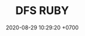 ---
layout: teamCard4
permalink: /team/:title.html
categories: LI LI2 LI3 LI4 LI5 LI6 LI7 LI8 LI9 
maincover: /assets/logos/DFS.png
puntosLJMAYO24: 
date: 2020-08-29 10:29:20 +0700
title: DFS RUBY
route: /liga-indigo
tag: johto042024
color: black
puntosLJ202404: 12
grupo: sur
background: '#F16C38'
cover: DFSRU
team: DRAGONFLIES GAMING RUBY
ID: DFS RUBY
puntos: 0
pj: 2

#PARTIDO 1
vs1 : HG REGIOS
IMG1: /assets/logos/HGREGIOS.png
j1: RONDA 1
p1: HG REGIOS
pp1: DFS RUBY
bg1: ofire
r1: 
rr1: 
pt1: 0
pj1: 0
#PARTIDO 2
vs2: DFS PLATINUM
IMG2: /assets/logos/DFS.png
j2: RONDA 2
p2: DFS RUBY
pp2: DFS PLATINUM
bg2: ofire
r2: 
rr2: 
pt2: 0
pj2: 0
#PARTIDO 3
vs3: TEAM STAR
IMG3: /assets/logos/TSR.png
j3: RONDA 3
p3: DFS RUBY
pp3: TEAM STAR
bg3: fire
r3: 0
rr3: 3
pt3: 0
pj3: 1
#PARTIDO 4
vs4:  STAR-TEC
IMG4: /assets/logos/STARTEC.png
j4: RONDA 4
p4: DFS RUBY
pp4: STAR-TEC
bg4: ofire 
r4: 
rr4: 
pt4: 0
pj4: 0
#PARTIDO 5
vs5:  SPC ES
IMG5: /assets/logos/SPCES.png
j5: RONDA 5
p5: DFS RUBY
pp5: SPC ES
bg5: fire 
r5: 
rr5: 
pt5: 0
pj5: 0
#PARTIDO 6
vs6:  POA
IMG6: /assets/logos/POAX.png
j6: RONDA 6
p6: DFS RUBY
pp6: POA
bg6: ofire 
r6: 
rr6: 
pt6: 0
pj6: 0
#PARTIDO 7
vs7: DFS RUBY
IMG7: /assets/logos/LASTBREATH.png
j7: RONDA 7
p7:  DFS RUBY
pp7: LAST BREATH
bg7: orock
r7: 0
rr7: 3
pt7: 0
pj7: 1
#PARTIDO 8
vs8: TAE
IMG8: /assets/logos/TAE.png
j8: RONDA 8
p8: DFS RUBY
pp8: TAE
bg8: ofire 
rr8: 
r8: 
pt8: 0
pj8: 0
#PARTIDO 9
vs9 : FLYZ EZ
IMG9: /assets/logos/FZ.png
j9: RONDA 9
p9: DFS RUBY
pp9: FLYZ EZ
bg9: fire
r9: 
rr9: 
pt9: 0
pj9: 0
dia: 31
hora: '21:10'
# pj: 11
# pt1: 0
# pt2: 0
# pt3: 1
# pt4: 0
# pt5: 1
# pt6: 0
# pt7: 0
# pt8: 1
# pt9: 3
# pt10: 0
# pt11: 0
# p1:  DFS RUBY
# r1: 3
# bg1: fire bg-danger
# rr1: 0
# pp1: DFS RUBY
# p2: DFS RUBY
# r2: 0
# rr2: 3
# bg2: fire bg-danger
# pp2: NO SMITE
# p3:  DFS RUBY
# r3: 1
# bg3: fire bg-warning
# rr3: 2
# pp3: JAS
# p4:  DFS RUBY
# r4: 0
# bg4: fire bg-danger
# rr4: 3
# pp4: DFS DMD
# p5:  DFS RUBY
# r5: 1
# bg5: fire bg-warning
# rr5: 2
# pp5: T. SATISFACTION
# p6:  DFS RUBY
# r6: 0
# bg6: fire bg-danger
# rr6: 3
# pp6: S.VANGUARD
# p7:  DFS RUBY
# r7: 0
# rr7: 3
# bg7: fire bg-danger
# pp7: HGO
# p8:  DFS RUBY
# r8: 1
# rr8: 2 
# bg8: fire bg-warning
# pp8: HG REGIOS
# p9:  DFS RUBY
# r9: 3
# bg9: fire bg-success
# rr9: 0
# pp9: ZODIAC
# p10: DFS RUBY
# r10: 0
# rr10: 3
# bg10: fire bg-danger
# pp10: MBO
# info: 28/05/24
# hora: '22:20'
# r11: 0
# rr11: 0
# bg11: fire bg-danger
# p11:  DFS RUBY
# pp11: LAST BREATH

---